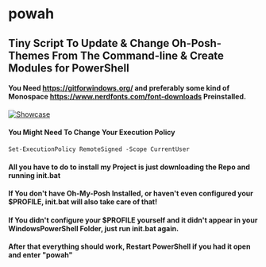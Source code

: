 # powah
## Tiny Script To Update & Change Oh-Posh-Themes From The Command-line & Create Modules for PowerShell
#### You Need https://gitforwindows.org/ and preferably some kind of Monospace https://www.nerdfonts.com/font-downloads Preinstalled.
[![Showcase](https://img.youtube.com/vi/btP_ThG7QKI/0.jpg)](https://www.youtube.com/watch?v=btP_ThG7QKI)
#### You Might Need To Change Your Execution Policy 
```
Set-ExecutionPolicy RemoteSigned -Scope CurrentUser
```
#### All you have to do to install my Project is just downloading the Repo and running init.bat 
#### If You don't have Oh-My-Posh Installed, or haven't even configured your $PROFILE, init.bat will also take care of that!
#### If You didn't configure your $PROFILE yourself and it didn't appear in your WindowsPowerShell Folder, just run init.bat again.
#### After that everything should work, Restart PowerShell if you had it open and enter "powah"

